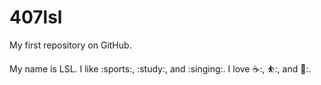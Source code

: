 # 407lsl
My first repository on GitHub.

My name is LSL.
I like :sports:, :study:, and :singing:.
I love ☕:, ⛹️:, and 💃:.
